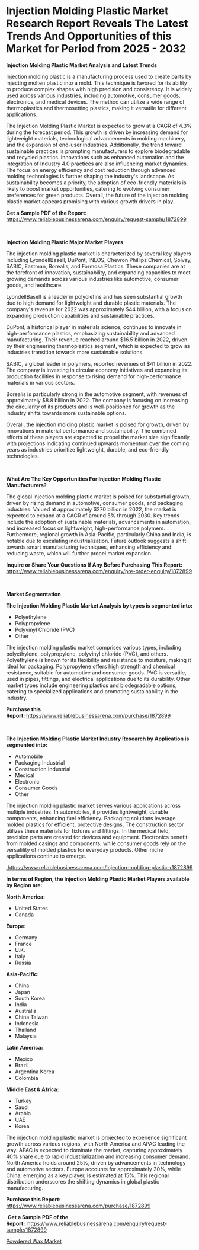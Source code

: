 <p><h1>Injection Molding Plastic Market Research Report Reveals The Latest Trends And Opportunities of this Market for Period from 2025 - 2032</h1></p><p><strong>Injection Molding Plastic Market Analysis and Latest Trends</strong></p>
<p><p>Injection molding plastic is a manufacturing process used to create parts by injecting molten plastic into a mold. This technique is favored for its ability to produce complex shapes with high precision and consistency. It is widely used across various industries, including automotive, consumer goods, electronics, and medical devices. The method can utilize a wide range of thermoplastics and thermosetting plastics, making it versatile for different applications.</p><p>The Injection Molding Plastic Market is expected to grow at a CAGR of 4.3% during the forecast period. This growth is driven by increasing demand for lightweight materials, technological advancements in molding machinery, and the expansion of end-user industries. Additionally, the trend toward sustainable practices is prompting manufacturers to explore biodegradable and recycled plastics. Innovations such as enhanced automation and the integration of Industry 4.0 practices are also influencing market dynamics. The focus on energy efficiency and cost reduction through advanced molding technologies is further shaping the industry's landscape. As sustainability becomes a priority, the adoption of eco-friendly materials is likely to boost market opportunities, catering to evolving consumer preferences for green products. Overall, the future of the injection molding plastic market appears promising with various growth drivers in play.</p></p>
<p><strong>Get a Sample PDF of the Report:&nbsp;</strong> <a href="https://www.reliablebusinessarena.com/enquiry/request-sample/1872899?utm_campaign=1871&utm_medium=2&utm_source=Github&utm_content=ia&utm_term=31032025&utm_id=injection-molding-plastic">https://www.reliablebusinessarena.com/enquiry/request-sample/1872899</a></p>
<p>&nbsp;</p>
<p><strong>Injection Molding Plastic Major Market Players</strong></p>
<p><p>The injection molding plastic market is characterized by several key players including LyondellBasell, DuPont, INEOS, Chevron Phillips Chemical, Solvay, SABIC, Eastman, Borealis, and Formosa Plastics. These companies are at the forefront of innovation, sustainability, and expanding capacities to meet growing demands across various industries like automotive, consumer goods, and healthcare.</p><p>LyondellBasell is a leader in polyolefins and has seen substantial growth due to high demand for lightweight and durable plastic materials. The company's revenue for 2022 was approximately $44 billion, with a focus on expanding production capabilities and sustainable practices.</p><p>DuPont, a historical player in materials science, continues to innovate in high-performance plastics, emphasizing sustainability and advanced manufacturing. Their revenue reached around $16.5 billion in 2022, driven by their engineering thermoplastics segment, which is expected to grow as industries transition towards more sustainable solutions.</p><p>SABIC, a global leader in polymers, reported revenues of $41 billion in 2022. The company is investing in circular economy initiatives and expanding its production facilities in response to rising demand for high-performance materials in various sectors.</p><p>Borealis is particularly strong in the automotive segment, with revenues of approximately $8.8 billion in 2022. The company is focusing on increasing the circularity of its products and is well-positioned for growth as the industry shifts towards more sustainable options.</p><p>Overall, the injection molding plastic market is poised for growth, driven by innovations in material performance and sustainability. The combined efforts of these players are expected to propel the market size significantly, with projections indicating continued upwards momentum over the coming years as industries prioritize lightweight, durable, and eco-friendly technologies.</p></p>
<p>&nbsp;</p>
<p><strong>What Are The Key Opportunities For Injection Molding Plastic Manufacturers?</strong></p>
<p><p>The global injection molding plastic market is poised for substantial growth, driven by rising demand in automotive, consumer goods, and packaging industries. Valued at approximately $270 billion in 2022, the market is expected to expand at a CAGR of around 5% through 2030. Key trends include the adoption of sustainable materials, advancements in automation, and increased focus on lightweight, high-performance polymers. Furthermore, regional growth in Asia-Pacific, particularly China and India, is notable due to escalating industrialization. Future outlook suggests a shift towards smart manufacturing techniques, enhancing efficiency and reducing waste, which will further propel market expansion.</p></p>
<p><strong>Inquire or Share Your Questions If Any Before Purchasing This Report:</strong> <a href="https://www.reliablebusinessarena.com/enquiry/pre-order-enquiry/1872899?utm_campaign=1871&utm_medium=2&utm_source=Github&utm_content=ia&utm_term=31032025&utm_id=injection-molding-plastic">https://www.reliablebusinessarena.com/enquiry/pre-order-enquiry/1872899</a></p>
<p>&nbsp;</p>
<p><strong>Market Segmentation</strong></p>
<p><strong>The Injection Molding Plastic Market Analysis by types is segmented into:</strong></p>
<p><ul><li>Polyethylene</li><li>Polypropylene</li><li>Polyvinyl Chloride (PVC)</li><li>Other</li></ul></p>
<p><p>The injection molding plastic market comprises various types, including polyethylene, polypropylene, polyvinyl chloride (PVC), and others. Polyethylene is known for its flexibility and resistance to moisture, making it ideal for packaging. Polypropylene offers high strength and chemical resistance, suitable for automotive and consumer goods. PVC is versatile, used in pipes, fittings, and electrical applications due to its durability. Other market types include engineering plastics and biodegradable options, catering to specialized applications and promoting sustainability in the industry.</p></p>
<p><strong>Purchase this Report:&nbsp;</strong><a href="https://www.reliablebusinessarena.com/purchase/1872899?utm_campaign=1871&utm_medium=2&utm_source=Github&utm_content=ia&utm_term=31032025&utm_id=injection-molding-plastic">https://www.reliablebusinessarena.com/purchase/1872899</a></p>
<p>&nbsp;</p>
<p><strong>The Injection Molding Plastic Market Industry Research by Application is segmented into:</strong></p>
<p><ul><li>Automobile</li><li>Packaging Industrial</li><li>Construction Industrial</li><li>Medical</li><li>Electronic</li><li>Consumer Goods</li><li>Other</li></ul></p>
<p><p>The injection molding plastic market serves various applications across multiple industries. In automobiles, it provides lightweight, durable components, enhancing fuel efficiency. Packaging solutions leverage molded plastics for efficient, protective designs. The construction sector utilizes these materials for fixtures and fittings. In the medical field, precision parts are created for devices and equipment. Electronics benefit from molded casings and components, while consumer goods rely on the versatility of molded plastics for everyday products. Other niche applications continue to emerge.</p></p>
<p><a href="https://www.reliablebusinessarena.com/injection-molding-plastic-r1872899?utm_campaign=1871&utm_medium=2&utm_source=Github&utm_content=ia&utm_term=31032025&utm_id=injection-molding-plastic">&nbsp;https://www.reliablebusinessarena.com/injection-molding-plastic-r1872899</a></p>
<p><strong>In terms of Region, the Injection Molding Plastic Market Players available by Region are:</strong></p>
<p>
    <p> <strong> North America: </strong>
        <ul>
            <li>United States</li>
            <li>Canada</li>
        </ul>
        </p> 
    <p> <strong> Europe: </strong>
        <ul>
            <li>Germany</li>
            <li>France</li>
            <li>U.K.</li>
            <li>Italy</li>
            <li>Russia</li>
        </ul>
        </p> 
    <p> <strong> Asia-Pacific: </strong>
        <ul>
            <li>China</li>
            <li>Japan</li>
            <li>South Korea</li>
            <li>India</li>
            <li>Australia</li>
            <li>China Taiwan</li>
            <li>Indonesia</li>
            <li>Thailand</li>
            <li>Malaysia</li>
        </ul>
        </p> 
    <p> <strong> Latin America: </strong>
        <ul>
            <li>Mexico</li>
            <li>Brazil</li>
            <li>Argentina Korea</li>
            <li>Colombia</li>
        </ul>
        </p> 
    <p> <strong> Middle East & Africa: </strong>
        <ul>
            <li>Turkey</li>
            <li>Saudi</li>
            <li>Arabia</li>
            <li>UAE</li>
            <li>Korea</li>
        </ul>
    </p>
    </p>
<p><p>The injection molding plastic market is projected to experience significant growth across various regions, with North America and APAC leading the way. APAC is expected to dominate the market, capturing approximately 40% share due to rapid industrialization and increasing consumer demand. North America holds around 25%, driven by advancements in technology and automotive sectors. Europe accounts for approximately 20%, while China, emerging as a key player, is estimated at 15%. This regional distribution underscores the shifting dynamics in global plastic manufacturing.</p></p>
<p><strong>Purchase this Report: </strong><a href="https://www.reliablebusinessarena.com/purchase/1872899?utm_campaign=1871&utm_medium=2&utm_source=Github&utm_content=ia&utm_term=31032025&utm_id=injection-molding-plastic">https://www.reliablebusinessarena.com/purchase/1872899</a></p>
<p>&nbsp;<strong>Get a Sample PDF of the Report:&nbsp;&nbsp;</strong><a href="https://www.reliablebusinessarena.com/enquiry/request-sample/1872899?utm_campaign=1871&utm_medium=2&utm_source=Github&utm_content=ia&utm_term=31032025&utm_id=injection-molding-plastic">https://www.reliablebusinessarena.com/enquiry/request-sample/1872899</a></p>
<p><strong></strong></p>
<p><p><a href="https://github.com/marloy8/Market-Research-Report-List-7/blob/main/powdered-wax-market.md?utm_campaign=1871&utm_medium=2&utm_source=Github&utm_content=ia&utm_term=31032025&utm_id=injection-molding-plastic">Powdered Wax Market</a></p></p>